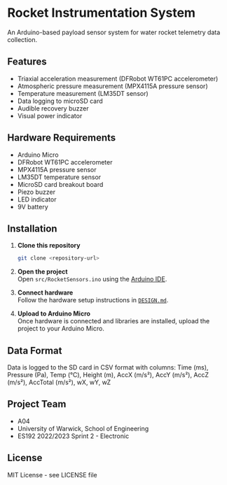 # Rocket Instrumentation System

An Arduino-based payload sensor system for water rocket telemetry data collection.

## Features

- Triaxial acceleration measurement (DFRobot WT61PC accelerometer)
- Atmospheric pressure measurement (MPX4115A pressure sensor)
- Temperature measurement (LM35DT sensor)
- Data logging to microSD card
- Audible recovery buzzer
- Visual power indicator

## Hardware Requirements

- Arduino Micro
- DFRobot WT61PC accelerometer
- MPX4115A pressure sensor
- LM35DT temperature sensor
- MicroSD card breakout board
- Piezo buzzer
- LED indicator
- 9V battery

## Installation

1. **Clone this repository**
    ```bash
    git clone <repository-url>
    ```

2. **Open the project**  
    Open `src/RocketSensors.ino` using the [Arduino IDE](https://www.arduino.cc/en/software).

3. **Connect hardware**  
    Follow the hardware setup instructions in [`DESIGN.md`](docs/DESIGN.md).

4. **Upload to Arduino Micro**  
    Once hardware is connected and libraries are installed, upload the project to your Arduino Micro.

## Data Format

Data is logged to the SD card in CSV format with columns:
Time (ms), Pressure (Pa), Temp (°C), Height (m), AccX (m/s²), AccY (m/s²), AccZ (m/s²), AccTotal (m/s²), wX, wY, wZ

## Project Team
- A04
- University of Warwick, School of Engineering
- ES192 2022/2023 Sprint 2 - Electronic

## License

MIT License - see LICENSE file
